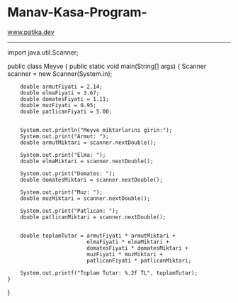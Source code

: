 # Manav-Kasa-Program-
www.patika.dev

----------------------


import java.util.Scanner;

public class Meyve {
    public static void main(String[] args) {
        Scanner scanner = new Scanner(System.in);

      
        double armutFiyati = 2.14;
        double elmaFiyati = 3.67;
        double domatesFiyati = 1.11;
        double muzFiyati = 0.95;
        double patlicanFiyati = 5.00;

        
        System.out.println("Meyve miktarlarını girin:");
        System.out.print("Armut: ");
        double armutMiktari = scanner.nextDouble();

        System.out.print("Elma: ");
        double elmaMiktari = scanner.nextDouble();

        System.out.print("Domates: ");
        double domatesMiktari = scanner.nextDouble();

        System.out.print("Muz: ");
        double muzMiktari = scanner.nextDouble();

        System.out.print("Patlıcan: ");
        double patlicanMiktari = scanner.nextDouble();

        
        double toplamTutar = armutFiyati * armutMiktari +
                             elmaFiyati * elmaMiktari +
                             domatesFiyati * domatesMiktari +
                             muzFiyati * muzMiktari +
                             patlicanFiyati * patlicanMiktari;

        System.out.printf("Toplam Tutar: %.2f TL", toplamTutar);
    }
}

